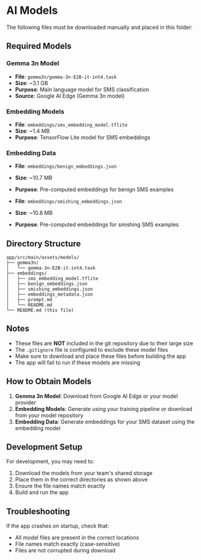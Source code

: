 # AI Models

The following files must be downloaded manually and placed in this folder:

## Required Models

### Gemma 3n Model
- **File**: `gemma3n/gemma-3n-E2B-it-int4.task`
- **Size**: ~3.1 GB
- **Purpose**: Main language model for SMS classification
- **Source**: Google AI Edge (Gemma 3n model)

### Embedding Models
- **File**: `embeddings/sms_embedding_model.tflite`
- **Size**: ~1.4 MB
- **Purpose**: TensorFlow Lite model for SMS embeddings

### Embedding Data
- **File**: `embeddings/benign_embeddings.json`
- **Size**: ~10.7 MB
- **Purpose**: Pre-computed embeddings for benign SMS examples

- **File**: `embeddings/smishing_embeddings.json`
- **Size**: ~10.8 MB
- **Purpose**: Pre-computed embeddings for smishing SMS examples

## Directory Structure

```
app/src/main/assets/models/
├── gemma3n/
│   └── gemma-3n-E2B-it-int4.task
├── embeddings/
│   ├── sms_embedding_model.tflite
│   ├── benign_embeddings.json
│   ├── smishing_embeddings.json
│   ├── embeddings_metadata.json
│   ├── prompt.md
│   └── README.md
└── README.md (this file)
```

## Notes

- These files are **NOT** included in the git repository due to their large size
- The `.gitignore` file is configured to exclude these model files
- Make sure to download and place these files before building the app
- The app will fail to run if these models are missing

## How to Obtain Models

1. **Gemma 3n Model**: Download from Google AI Edge or your model provider
2. **Embedding Models**: Generate using your training pipeline or download from your model repository
3. **Embedding Data**: Generate embeddings for your SMS dataset using the embedding model

## Development Setup

For development, you may need to:
1. Download the models from your team's shared storage
2. Place them in the correct directories as shown above
3. Ensure the file names match exactly
4. Build and run the app

## Troubleshooting

If the app crashes on startup, check that:
- All model files are present in the correct locations
- File names match exactly (case-sensitive)
- Files are not corrupted during download 